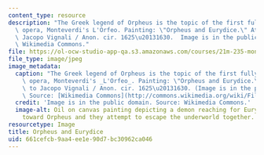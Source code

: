 ```yaml
---
content_type: resource
description: "The Greek legend of Orpheus is the topic of the first fully developed\
  \ opera, Monteverdi's L'Orfeo. Painting: \"Orpheus and Eurydice.\" Attributed to\
  \ Jacopo Vignali / Anon. cir. 1625\u20131630.  Image is in the public domain. Source:\
  \ Wikimedia Commons."
file: https://ol-ocw-studio-app-qa.s3.amazonaws.com/courses/21m-235-monteverdi-to-mozart-1600-1800-fall-2013/661cefcb9aa4ee1e90d7bc30962ca046_21m-235f13.jpg
file_type: image/jpeg
image_metadata:
  caption: "The Greek legend of Orpheus is the topic of the first fully developed\
    \ opera, Monteverdi's _L'Orfeo_. Painting: \"Orpheus and Eurydice.\" Attributed\
    \ to Jacopo Vignali / Anon. cir. 1625\u20131630. (Image is in the public domain.\
    \ Source: [Wikimedia Commons](http://commons.wikimedia.org/wiki/File:Jacopo_Vignali_-_Orph%C3%A9e_et_Eurydice.jpg).)"
  credit: 'Image is in the public domain. Source: Wikimedia Commons.'
  image-alt: Oil on canvas painting depicting a demon reaching for Eurydice who reaches
    toward Orpheus and they attempt to escape the underworld together.
resourcetype: Image
title: Orpheus and Eurydice
uid: 661cefcb-9aa4-ee1e-90d7-bc30962ca046
---
```

